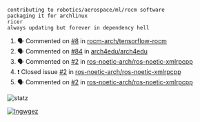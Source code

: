 ```
contributing to robotics/aerospace/ml/rocm software
packaging it for archlinux
ricer
always updating but forever in dependency hell
```

<!--START_SECTION:activity-->
1. 🗣 Commented on [#8](https://github.com//rocm-arch/tensorflow-rocm/issues/8) in [rocm-arch/tensorflow-rocm](https://github.com//rocm-arch/tensorflow-rocm)
2. 🗣 Commented on [#84](https://github.com//arch4edu/arch4edu/issues/84) in [arch4edu/arch4edu](https://github.com//arch4edu/arch4edu)
3. 🗣 Commented on [#2](https://github.com//ros-noetic-arch/ros-noetic-xmlrpcpp/issues/2) in [ros-noetic-arch/ros-noetic-xmlrpcpp](https://github.com//ros-noetic-arch/ros-noetic-xmlrpcpp)
4. ❗️ Closed issue [#2](https://github.com//ros-noetic-arch/ros-noetic-xmlrpcpp/issues/2) in [ros-noetic-arch/ros-noetic-xmlrpcpp](https://github.com//ros-noetic-arch/ros-noetic-xmlrpcpp)
5. 🗣 Commented on [#2](https://github.com//ros-noetic-arch/ros-noetic-xmlrpcpp/issues/2) in [ros-noetic-arch/ros-noetic-xmlrpcpp](https://github.com//ros-noetic-arch/ros-noetic-xmlrpcpp)
<!--END_SECTION:activity-->


![statz](https://github-readme-stats.vercel.app/api?username=acxz&include_all_commits=true&show_icons=true)

[![lngwgez](https://github-readme-stats.vercel.app/api/top-langs/?username=acxz&layout=compact)](https://github.com/acxz/github-readme-stats)


<!--
**acxz/acxz** is a ✨ _special_ ✨ repository because its `README.md` (this file) appears on your GitHub profile.

Here are some ideas to get you started:

- 🔭 I’m currently working on ...
- 🌱 I’m currently learning ...
- 👯 I’m looking to collaborate on ...
- 🤔 I’m looking for help with ...
- 💬 Ask me about ...
- 📫 How to reach me: ...
- 😄 Pronouns: ...
- ⚡ Fun fact: ...
-->
